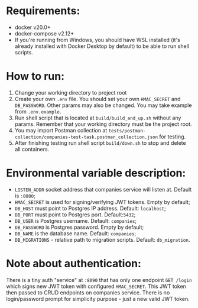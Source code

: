 # Requirements:
- docker v20.0+
- docker-compose v2.12+
- If you're running from Windows, you should have WSL installed (it's already installed with Docker Desktop by default) to be able to run shell scripts.

# How to run:
1) Change your working directory to project root
2) Create your own `.env` file. You should set your own `HMAC_SECRET` and `DB_PASSWORD`. Other params may also be changed. You may take example from `.env.example`.
3) Run shell script that is located at `build/build_and_up.sh` without any params. Remember that your working directory must be the project root.
4) You may import Postman collection at `tests/postman-collection/companies-test-task.postman_collection.json` for testing.
5) After finishing testing run shell script `build/down.sh` to stop and delete all containers.

# Environmental variable description:
- `LISTEN_ADDR` socket address that companies service will listen at. Default is `:8080`;
- `HMAC_SECRET` is used for signing/verifying JWT tokens. Empty by default;
- `DB_HOST` must point to Postgres IP address. Default: `localhost`;
- `DB_PORT` must point to Postgres port. Default:`5432`;
- `DB_USER` is Postgres username. Default: `companies`;
- `DB_PASSWORD` is Postgres password. Empty by default;
- `DB_NAME` is the database name. Default: `companies`;
- `DB_MIGRATIONS` - relative path to migration scripts. Default: `db_migration`.

# Note about authentication:
There is a tiny auth "service" at `:8090` that has only one endpoint `GET /login` which signs new JWT token with configured `HMAC_SECRET`. This JWT token then passed to CRUD endpoints on companies service. There is no login/password prompt for simplicity purpose - just a new valid JWT token.